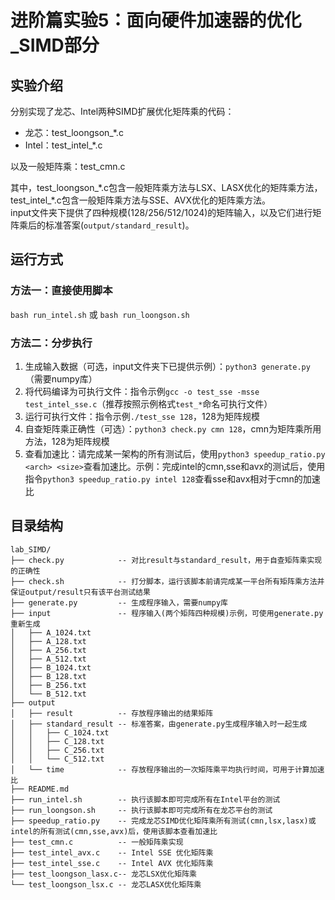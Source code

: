 # 进阶篇实验5：面向硬件加速器的优化_SIMD部分
## 实验介绍
分别实现了龙芯、Intel两种SIMD扩展优化矩阵乘的代码：  
- 龙芯：test_loongson_*.c  
- Intel：test_intel_*.c

以及一般矩阵乘：test_cmn.c  

其中，test_loongson_\*.c包含一般矩阵乘方法与LSX、LASX优化的矩阵乘方法，test_intel_\*.c包含一般矩阵乘方法与SSE、AVX优化的矩阵乘方法。  
input文件夹下提供了四种规模(128/256/512/1024)的矩阵输入，以及它们进行矩阵乘后的标准答案(`output/standard_result`)。

## 运行方式 
### 方法一：直接使用脚本
`bash run_intel.sh` 或 `bash run_loongson.sh`  

### 方法二：分步执行
1. 生成输入数据（可选，input文件夹下已提供示例）：`python3 generate.py`（需要numpy库）
2. 将代码编译为可执行文件：指令示例`gcc -o test_sse -msse test_intel_sse.c`（推荐按照示例格式`test_*`命名可执行文件）
3. 运行可执行文件：指令示例`./test_sse 128`，128为矩阵规模
4. 自查矩阵乘正确性（可选）：`python3 check.py cmn 128`，cmn为矩阵乘所用方法，128为矩阵规模
5. 查看加速比：请完成某一架构的所有测试后，使用`python3 speedup_ratio.py <arch> <size>`查看加速比。示例：完成intel的cmn,sse和avx的测试后，使用指令`python3 speedup_ratio.py intel 128`查看sse和avx相对于cmn的加速比

## 目录结构

```
lab_SIMD/
├── check.py            -- 对比result与standard_result，用于自查矩阵乘实现的正确性
├── check.sh            -- 打分脚本，运行该脚本前请完成某一平台所有矩阵乘方法并保证output/result只有该平台测试结果
├── generate.py         -- 生成程序输入，需要numpy库
├── input               -- 程序输入(两个矩阵四种规模)示例，可使用generate.py重新生成
│   ├── A_1024.txt
│   ├── A_128.txt
│   ├── A_256.txt
│   ├── A_512.txt
│   ├── B_1024.txt
│   ├── B_128.txt
│   ├── B_256.txt
│   └── B_512.txt
├── output              
│   ├── result          -- 存放程序输出的结果矩阵
│   ├── standard_result -- 标准答案，由generate.py生成程序输入时一起生成
│   │   ├── C_1024.txt
│   │   ├── C_128.txt
│   │   ├── C_256.txt
│   │   └── C_512.txt
│   └── time            -- 存放程序输出的一次矩阵乘平均执行时间，可用于计算加速比
├── README.md
├── run_intel.sh        -- 执行该脚本即可完成所有在Intel平台的测试
├── run_loongson.sh     -- 执行该脚本即可完成所有在龙芯平台的测试
├── speedup_ratio.py    -- 完成龙芯SIMD优化矩阵乘所有测试(cmn,lsx,lasx)或intel的所有测试(cmn,sse,avx)后，使用该脚本查看加速比
├── test_cmn.c          -- 一般矩阵乘实现
├── test_intel_avx.c    -- Intel SSE 优化矩阵乘
├── test_intel_sse.c    -- Intel AVX 优化矩阵乘
├── test_loongson_lasx.c-- 龙芯LSX优化矩阵乘
└── test_loongson_lsx.c -- 龙芯LASX优化矩阵乘
```
